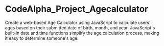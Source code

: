 # CodeAlpha_Project_Agecalculator
Create a web-based Age Calculator using JavaScript to calculate users' ages based on their submitted date of birth, month, and year. JavaScript's built-in date and time functions simplify the age calculation process, making it easy to determine someone's age.
